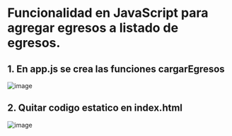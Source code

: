 # Funcionalidad en JavaScript para agregar egresos a listado de egresos. 

## 1. En app.js se crea las funciones cargarEgresos 

![image](https://user-images.githubusercontent.com/31961588/201484583-ee759b41-529d-4d4d-a63c-3ad6048f7b08.png)

## 2. Quitar codigo estatico en index.html

![image](https://user-images.githubusercontent.com/31961588/201484742-a29532f6-c152-416a-b99a-91e5e03504d0.png)
